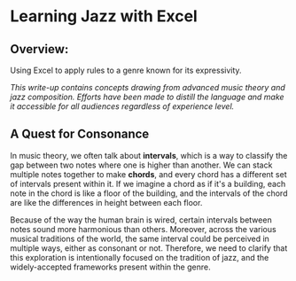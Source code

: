 # Learning Jazz with Excel

## Overview:
Using Excel to apply rules to a genre known for its expressivity.

_This write-up contains concepts drawing from advanced music theory and jazz composition. Efforts have been made to distill the language and make it accessible for all audiences regardless of experience level._

## A Quest for Consonance

In music theory, we often talk about **intervals**, which is a way to classify the gap between two notes where one is higher than another. We can stack multiple
notes together to make **chords**, and every chord has a different set
of intervals present within it. If we imagine a chord as if it's a building, each note in the chord is like a floor of the building, and the intervals of the chord are like the differences in height between each floor.

Because of the way the human brain is wired, certain intervals between notes sound more harmonious than others. Moreover, across the various musical traditions of the world, the same interval could be perceived in multiple ways, either as consonant or not. Therefore, we need to clarify that this exploration is intentionally focused on the tradition of jazz, and the widely-accepted frameworks present within the genre.